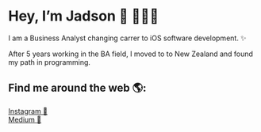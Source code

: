 #  Hey, I’m Jadson 👋 👨🏾‍💻

I am a Business Analyst changing carrer to iOS software development. ✨

After 5 years working in the BA field, I moved to to New Zealand and found my path in programming. 


## Find me around the web 🌎:

<a href = "https://www.instagram.com/jadsonsts/"> Instagram 📸 </a> <br>
<a href = "https://medium.com/@jadson.s.carneiro"> Medium 📝 </a>

<!---
jadsonsts/jadsonsts is a ✨ special ✨ repository because its `README.md` (this file) appears on your GitHub profile.
You can click the Preview link to take a look at your changes.
--->
